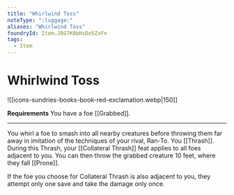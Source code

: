 ```yaml
---
title: "Whirlwind Toss"
noteType: ":luggage:"
aliases: "Whirlwind Toss"
foundryId: Item.J8G7K0bHzDo5ZxFn
tags:
  - Item
---
```


# Whirlwind Toss
![[icons-sundries-books-book-red-exclamation.webp|150]]

**Requirements** You have a foe [[Grabbed]].

* * *

You whirl a foe to smash into all nearby creatures before throwing them far away in imitation of the techniques of your rival, Ran-To. You [[Thrash]]. During this Thrash, your [[Collateral Thrash]] feat applies to all foes adjacent to you. You can then throw the grabbed creature 10 feet, where they fall [[Prone]].

If the foe you choose for Collateral Thrash is also adjacent to you, they attempt only one save and take the damage only once.
